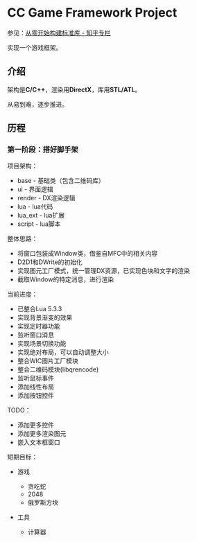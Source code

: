 # CC Game Framework Project

参见：[从零开始构建标准库 - 知乎专栏](https://zhuanlan.zhihu.com/learncpp)

实现一个游戏框架。

## 介绍

架构是**C/C++**，渲染用**DirectX**，库用**STL/ATL**。

从易到难，逐步推进。

## 历程

### 第一阶段：搭好脚手架

项目架构：

- base - 基础类（包含二维码库）
- ui - 界面逻辑
- render - DX渲染逻辑
- lua - lua代码
- lua_ext - lua扩展
- script - lua脚本

整体思路：

- 将窗口包装成Window类，借鉴自MFC中的相关内容
- D2D1和DWrite的初始化
- 实现图元工厂模式，统一管理DX资源，已实现色块和文字的渲染
- 截取Window的特定消息，进行渲染

当前进度：

- 已整合Lua 5.3.3
- 实现背景渐变的效果
- 实现定时器功能
- 监听窗口消息
- 实现场景切换功能
- 实现绝对布局，可以自动调整大小
- 整合WIC图片工厂模块
- 整合二维码模块(libqrencode)
- 监听鼠标事件
- 添加线性布局
- 添加按钮控件

TODO：

- 添加更多控件
- 添加更多渲染图元
- 嵌入文本框窗口

短期目标：

- 游戏

  - 贪吃蛇
  - 2048
  - 俄罗斯方块

- 工具

  - 计算器

